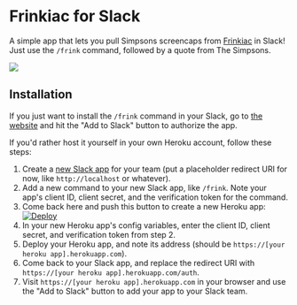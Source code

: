 # Frinkiac for Slack

A simple app that lets you pull Simpsons screencaps from <a href="https://frinkiac.com/">Frinkiac</a> in Slack! Just use the <code>/frink</code> command, followed by a quote from The Simpsons.

![](http://i.imgur.com/IT32eMF.jpg)

## Installation

If you just want to install the `/frink` command in your Slack, go to [the website](https://slashfrink.herokuapp.com/) and hit the "Add to Slack" button to authorize the app.

If you'd rather host it yourself in your own Heroku account, follow these steps:

1. Create a [new Slack app](https://api.slack.com/applications/new) for your team (put a placeholder redirect URI for now, like `http://localhost` or whatever).
2. Add a new command to your new Slack app, like `/frink`. Note your app's client ID, client secret, and the verification token for the command.
3. Come back here and push this button to create a new Heroku app: [![Deploy](https://www.herokucdn.com/deploy/button.png)](https://heroku.com/deploy)
4. In your new Heroku app's config variables, enter the client ID, client secret, and verification token from step 2.
5. Deploy your Heroku app, and note its address (should be `https://[your heroku app].herokuapp.com`).
6. Come back to your Slack app, and replace the redirect URI with `https://[your heroku app].herokuapp.com/auth`.
7. Visit `https://[your heroku app].herokuapp.com` in your browser and use the "Add to Slack" button to add your app to your Slack team.
